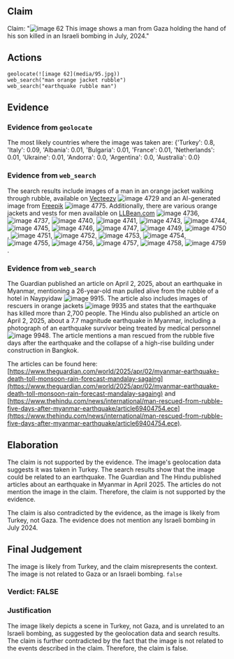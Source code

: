 ## Claim
Claim: "![image 62](media/95.jpg) This image shows a man from Gaza holding the hand of his son killed in an Israeli bombing in July, 2024."

## Actions
```
geolocate(![image 62](media/95.jpg))
web_search("man orange jacket rubble")
web_search("earthquake rubble man")
```

## Evidence
### Evidence from `geolocate`
The most likely countries where the image was taken are: {'Turkey': 0.8, 'Italy': 0.09, 'Albania': 0.01, 'Bulgaria': 0.01, 'France': 0.01, 'Netherlands': 0.01, 'Ukraine': 0.01, 'Andorra': 0.0, 'Argentina': 0.0, 'Australia': 0.0}

### Evidence from `web_search`
The search results include images of a man in an orange jacket walking through rubble, available on [Vecteezy](https://www.vecteezy.com/photo/59962955-a-man-in-an-orange-jacket-and-hard-hat-is-walking-through-rubble) ![image 4729](media/2025-08-23_01-09-1755911369-732110.jpg) and an AI-generated image from [Freepik](https://www.freepik.com/premium-ai-image/arafed-man-orange-black-jacket-walking-through-rubble-generative-ai_47607490.htm) ![image 4775](media/2025-08-23_01-09-1755911388-344171.jpg). Additionally, there are various orange jackets and vests for men available on [LLBean.com](https://www.llbean.com/buy/mens-orange-jackets) ![image 4736](media/2025-08-23_01-09-1755911372-837241.jpg), ![image 4737](media/2025-08-23_01-09-1755911373-221614.jpg), ![image 4740](media/2025-08-23_01-09-1755911373-592278.jpg), ![image 4741](media/2025-08-23_01-09-1755911373-972099.jpg), ![image 4743](media/2025-08-23_01-09-1755911374-371838.jpg), ![image 4744](media/2025-08-23_01-09-1755911374-757522.jpg), ![image 4745](media/2025-08-23_01-09-1755911375-183710.jpg), ![image 4746](media/2025-08-23_01-09-1755911375-553670.jpg), ![image 4747](media/2025-08-23_01-09-1755911375-926297.jpg), ![image 4749](media/2025-08-23_01-09-1755911376-322190.jpg), ![image 4750](media/2025-08-23_01-09-1755911376-505467.jpg), ![image 4751](media/2025-08-23_01-09-1755911376-869223.jpg), ![image 4752](media/2025-08-23_01-09-1755911377-293656.jpg), ![image 4753](media/2025-08-23_01-09-1755911377-700003.jpg), ![image 4754](media/2025-08-23_01-09-1755911378-136494.jpg), ![image 4755](media/2025-08-23_01-09-1755911378-578724.jpg), ![image 4756](media/2025-08-23_01-09-1755911378-957336.jpg), ![image 4757](media/2025-08-23_01-09-1755911379-140436.jpg), ![image 4758](media/2025-08-23_01-09-1755911379-664402.jpg), ![image 4759](media/2025-08-23_01-09-1755911380-069877.jpg).


### Evidence from `web_search`
The Guardian published an article on April 2, 2025, about an earthquake in Myanmar, mentioning a 26-year-old man pulled alive from the rubble of a hotel in Naypyidaw ![image 9915](media/2025-08-30_01-18-1756516709-985224.jpg). The article also includes images of rescuers in orange jackets ![image 9935](media/2025-08-30_01-18-1756516715-828811.jpg) and states that the earthquake has killed more than 2,700 people. The Hindu also published an article on April 2, 2025, about a 7.7 magnitude earthquake in Myanmar, including a photograph of an earthquake survivor being treated by medical personnel ![image 9948](media/2025-08-30_01-18-1756516728-794000.jpg). The article mentions a man rescued from the rubble five days after the earthquake and the collapse of a high-rise building under construction in Bangkok.

The articles can be found here: [https://www.theguardian.com/world/2025/apr/02/myanmar-earthquake-death-toll-monsoon-rain-forecast-mandalay-sagaing](https://www.theguardian.com/world/2025/apr/02/myanmar-earthquake-death-toll-monsoon-rain-forecast-mandalay-sagaing) and [https://www.thehindu.com/news/international/man-rescued-from-rubble-five-days-after-myanmar-earthquake/article69404754.ece](https://www.thehindu.com/news/international/man-rescued-from-rubble-five-days-after-myanmar-earthquake/article69404754.ece).


## Elaboration
The claim is not supported by the evidence. The image's geolocation data suggests it was taken in Turkey. The search results show that the image could be related to an earthquake. The Guardian and The Hindu published articles about an earthquake in Myanmar in April 2025. The articles do not mention the image in the claim. Therefore, the claim is not supported by the evidence.

The claim is also contradicted by the evidence, as the image is likely from Turkey, not Gaza. The evidence does not mention any Israeli bombing in July 2024.


## Final Judgement
The image is likely from Turkey, and the claim misrepresents the context. The image is not related to Gaza or an Israeli bombing. `false`

### Verdict: FALSE

### Justification
The image likely depicts a scene in Turkey, not Gaza, and is unrelated to an Israeli bombing, as suggested by the geolocation data and search results. The claim is further contradicted by the fact that the image is not related to the events described in the claim. Therefore, the claim is false.
